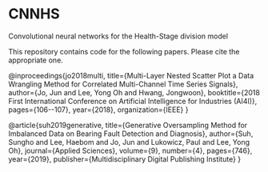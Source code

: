 # CNNHS
Convolutional neural networks for the Health-Stage division model

This repository contains code for the following papers. Please cite the appropriate one.

@inproceedings{jo2018multi,
  title={Multi-Layer Nested Scatter Plot a Data Wrangling Method for Correlated Multi-Channel Time Series Signals},
  author={Jo, Jun and Lee, Yong Oh and Hwang, Jongwoon},
  booktitle={2018 First International Conference on Artificial Intelligence for Industries (AI4I)},
  pages={106--107},
  year={2018},
  organization={IEEE}
}

@article{suh2019generative,
  title={Generative Oversampling Method for Imbalanced Data on Bearing Fault Detection and Diagnosis},
  author={Suh, Sungho and Lee, Haebom and Jo, Jun and Lukowicz, Paul and Lee, Yong Oh},
  journal={Applied Sciences},
  volume={9},
  number={4},
  pages={746},
  year={2019},
  publisher={Multidisciplinary Digital Publishing Institute}
}

